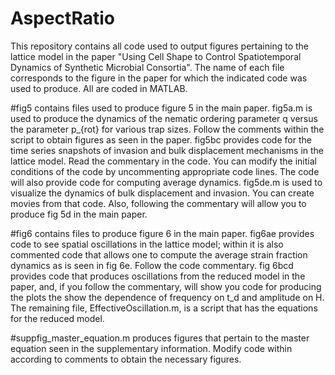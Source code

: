 # AspectRatio
This repository contains all code used to output figures pertaining to the lattice model in the paper "Using Cell Shape to Control Spatiotemporal Dynamics of Synthetic Microbial Consortia".  The name of each file corresponds to the figure in the paper for which the indicated code was used to produce.  All are coded in MATLAB.

#fig5 contains files used to produce figure 5 in the main paper.  fig5a.m is used to produce the dynamics of the nematic ordering parameter q versus the parameter p_{rot} for various trap sizes.  Follow the comments within the script to obtain figures as seen in the paper.  fig5bc provides code for the time series snapshots of invasion and bulk displacement mechanisms in the lattice model.  Read the commentary in the code.  You can modify the initial conditions of the code by uncommenting appropriate code lines.  The code will also provide code for computing average dynamics.  fig5de.m is used to visualize the dynamics of bulk displacement and invasion.  You can create movies from that code.  Also, following the commentary will allow you to produce fig 5d in the main paper.  

#fig6 contains files to produce figure 6 in the main paper.  fig6ae provides code to see spatial oscillations in the lattice model; within it is also commented code that allows one to compute the average strain fraction dynamics as is seen in fig 6e.  Follow the code commentary.  fig 6bcd provides code that produces oscillations from the reduced model in the paper, and, if you follow the commentary, will show you code for producing the plots the show the dependence of frequency on t_d and amplitude on H.  The remaining file, EffectiveOscillation.m, is a script that has the equations for the reduced model.

#suppfig_master_equation.m produces figures that pertain to the master equation seen in the supplementary information.  Modify code within according to comments to obtain the necessary figures.

